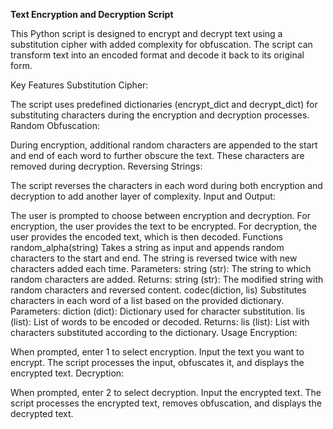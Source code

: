 **Text Encryption and Decryption Script**

This Python script is designed to encrypt and decrypt text using a substitution cipher with added complexity for obfuscation. The script can transform text into an encoded format and decode it back to its original form.

Key Features
Substitution Cipher:

The script uses predefined dictionaries (encrypt_dict and decrypt_dict) for substituting characters during the encryption and decryption processes.
Random Obfuscation:

During encryption, additional random characters are appended to the start and end of each word to further obscure the text. These characters are removed during decryption.
Reversing Strings:

The script reverses the characters in each word during both encryption and decryption to add another layer of complexity.
Input and Output:

The user is prompted to choose between encryption and decryption.
For encryption, the user provides the text to be encrypted.
For decryption, the user provides the encoded text, which is then decoded.
Functions
random_alpha(string)
Takes a string as input and appends random characters to the start and end. The string is reversed twice with new characters added each time.
Parameters:
string (str): The string to which random characters are added.
Returns:
string (str): The modified string with random characters and reversed content.
codec(diction, lis)
Substitutes characters in each word of a list based on the provided dictionary.
Parameters:
diction (dict): Dictionary used for character substitution.
lis (list): List of words to be encoded or decoded.
Returns:
lis (list): List with characters substituted according to the dictionary.
Usage
Encryption:

When prompted, enter 1 to select encryption.
Input the text you want to encrypt.
The script processes the input, obfuscates it, and displays the encrypted text.
Decryption:

When prompted, enter 2 to select decryption.
Input the encrypted text.
The script processes the encrypted text, removes obfuscation, and displays the decrypted text.
